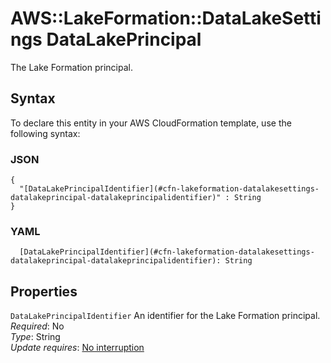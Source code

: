 # AWS::LakeFormation::DataLakeSettings DataLakePrincipal<a name="aws-properties-lakeformation-datalakesettings-datalakeprincipal"></a>

The Lake Formation principal\.

## Syntax<a name="aws-properties-lakeformation-datalakesettings-datalakeprincipal-syntax"></a>

To declare this entity in your AWS CloudFormation template, use the following syntax:

### JSON<a name="aws-properties-lakeformation-datalakesettings-datalakeprincipal-syntax.json"></a>

```
{
  "[DataLakePrincipalIdentifier](#cfn-lakeformation-datalakesettings-datalakeprincipal-datalakeprincipalidentifier)" : String
}
```

### YAML<a name="aws-properties-lakeformation-datalakesettings-datalakeprincipal-syntax.yaml"></a>

```
  [DataLakePrincipalIdentifier](#cfn-lakeformation-datalakesettings-datalakeprincipal-datalakeprincipalidentifier): String
```

## Properties<a name="aws-properties-lakeformation-datalakesettings-datalakeprincipal-properties"></a>

`DataLakePrincipalIdentifier` <a name="cfn-lakeformation-datalakesettings-datalakeprincipal-datalakeprincipalidentifier"></a>
An identifier for the Lake Formation principal\.  
_Required_: No  
_Type_: String  
_Update requires_: [No interruption](https://docs.aws.amazon.com/AWSCloudFormation/latest/UserGuide/using-cfn-updating-stacks-update-behaviors.html#update-no-interrupt)
